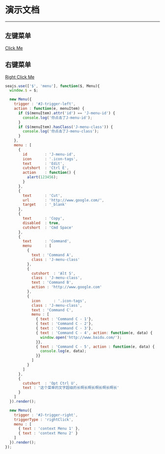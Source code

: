 # 演示文档

---

<link rel="stylesheet" type="text/css" href="http://assets.t326.alipay.net/alice/famicons/1.0.0/famicons.css">
<link rel="stylesheet" type="text/css" href="http://assets.t326.alipay.net/al/alice.common.bizdev-1.3-SNAPSHOT-src.css">

## 左键菜单
<a href="#" id="J-trigger-left">Click Me</a>

## 右键菜单
<a href="#" id="J-trigger-right">Right Click Me</a>


````javascript
seajs.use(['$', 'menu'], function($, Menu){
  window.$ = $;

  new Menu({
    trigger : '#J-trigger-left',
    action : function(e, menuItem) {
      if ($(menuItem).attr('id') == 'J-menu-id') {
        console.log('你点击了J-menu-id');
      }
      if ($(menuItem).hasClass('J-menu-class')) {
        console.log('你点击了J-menu-class');
      }
    },
    menu : [
      {
        id        : 'J-menu-id',
        icon      : '.icon-tags',
        text      : 'Edit',
        cutshort  : 'Ctrl E',
        action    : function() {
          alert(123456);
        }
      },
      {
        text      : 'Cut',
        url       : 'http://www.google.com/',
        target    : '_blank'
      },
      {
        text      : 'Copy',
        disabled  : true,
        cutshort  : 'Cmd Space'
      },
      {
        text      : 'Command',
        menu      : [
          {
            text : 'Command A',
            class : 'J-menu-class'
          },
          {
            cutshort  : 'Alt S',
            class : 'J-menu-class',
            text : 'Command B',
            action : 'http://www.google.com'
          },
          {
            icon      : '.icon-tags',
            class : 'J-menu-class',
            text : 'Command C',
            menu : [
              { text : 'Command C - 1'},
              { text : 'Command C - 2'},
              { text : 'Command C - 3'},
              { text : 'Command C - 4', action: function(e, data) {
                window.open('http://www.baidu.com/');
              }},
              { text : 'Command C - 5', action : function(e, data) {
                console.log(e, data);
              }}
            ]
          }
        ]
      },
      {
        cutshort  : 'Opt Ctrl U',
        text : '这个菜单的文字超级的长啊长啊长啊长啊长啊长'
      }
    ]
  }).render();

  new Menu({
    trigger : '#J-trigger-right',
    triggerType : 'rightClick',
    menu : [
      { text : 'context Menu 1' },
      { text : 'context Menu 2' }
    ]
  }).render();
});
````
